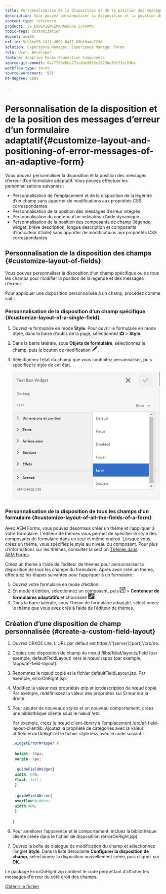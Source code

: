 ```yaml
---
title: Personnalisation de la disposition et de la position des messages d’erreur d’un formulaire adaptatif
description: Vous pouvez personnaliser la disposition et la position des messages d’erreur d’un formulaire adaptatif.
content-type: reference
products: SG_EXPERIENCEMANAGER/6.5/FORMS
topic-tags: customization
docset: aem65
exl-id: 5cb3ee55-f411-4692-84f7-89bf6ade729d
solution: Experience Manager, Experience Manager Forms
role: User, Developer
feature: Adaptive Forms,Foundation Components
source-git-commit: 8a77756e8ba771c8de9950c2323bef8f23cc59b4
workflow-type: tm+mt
source-wordcount: '521'
ht-degree: 100%

---
```


# Personnalisation de la disposition et de la position des messages d’erreur d’un formulaire adaptatif{#customize-layout-and-positioning-of-error-messages-of-an-adaptive-form}

Vous pouvez personnaliser la disposition et la position des messages d’erreur d’un formulaire adaptatif. Vous pouvez effectuer les personnalisations suivantes :

* Personnalisation de l’emplacement et de la disposition de la légende d’un champ sans apporter de modifications aux propriétés CSS correspondantes
* Personnalisation de la position des messages d’erreur intégrés
* Personnalisation du contenu d’un indicateur d’aide dynamique
* Personnalisation de la position des composants de champ (légende, widget, brève description, longue description et composants d’indicateur d’aide) sans apporter de modifications aux propriétés CSS correspondantes

## Personnalisation de la disposition des champs {#customize-layout-of-fields}

Vous pouvez personnaliser la disposition d’un champ spécifique ou de tous les champs pour modifier la position de la légende et des messages d’erreur.

Pour appliquer une disposition personnalisée à un champ, procédez comme suit :

### Personnalisation de la disposition d’un champ spécifique {#customize-layout-of-a-single-field}

1. Ouvrez le formulaire en mode **Style**. Pour ouvrir le formulaire en mode Style, dans la barre d’outils de la page, sélectionnez ![canvas-drop-down](assets/canvas-drop-down.png) > **Style**.
1. Dans la barre latérale, sous **Objets de formulaire**, sélectionnez le champ, puis le bouton de modification ![edit-button](assets/edit-button.png).
1. Sélectionnez l’état du champ que vous souhaitez personnaliser, puis spécifiez le style de cet état.

   ![Spécification du style intégré d’un champ](assets/edit-error-state.png)

### Personnalisation de la disposition de tous les champs d’un formulaire {#customize-layout-of-all-the-fields-of-a-form}

Avec AEM Forms, vous pouvez désormais créer un thème et l&#39;appliquer à votre formulaire. L’éditeur de thèmes vous permet de spécifier le style des composants de formulaire dans un seul et même endroit. Lorsque vous créez un thème, vous spécifiez le style au niveau du composant. Pour plus d&#39;informations sur les thèmes, consultez la section [Thèmes dans AEM Forms](../../forms/using/themes.md).

Créez un thème à l’aide de l’éditeur de thèmes pour personnaliser la disposition de tous les champs du formulaire. Après avoir créé un thème, effectuez les étapes suivantes pour l’appliquer à un formulaire :

1. Ouvrez votre formulaire en mode d’édition.
1. En mode d’édition, sélectionnez un composant, puis ![field-level](assets/field-level.png) > **Conteneur de formulaires adaptatifs** et choisissez ![cmppr](assets/cmppr.png).
1. Dans la barre latérale, sous Thème de formulaire adaptatif, sélectionnez le thème que vous avez créé à l’aide de l’éditeur de thèmes.

## Création d’une disposition de champ personnalisée {#create-a-custom-field-layout}

1. Ouvrez CRXDE Lite. L’URL par défaut est https://&#39;[server]:[port]&#39;/crx/de.
1. Copiez une disposition de champ du nœud /libs/fd/af/layouts/field (par exemple, defaultFieldLayout) vers le nœud /apps (par exemple, /apps/af-field-layout).
1. Renommez le nœud copié et le fichier defaultFieldLayout.jsp. Par exemple, errorOnRight.jsp.

1. Modifiez la valeur des propriétés qtip et jcr:description du nœud copié. Par exemple, redéfinissez la valeur des propriétés sur Erreur sur la droite

1. Pour ajouter de nouveaux styles et un nouveau comportement, créez une bibliothèque cliente sous le nœud /etc.

   Par exemple, créez le nœud client-library à l’emplacement /etc/af-field-layout-clientlib. Ajoutez la propriété de catégories avec la valeur af.field.errorOnRight et le fichier style.less avec le code suivant :

   ```css
   .widgetErrorWrapper {
   
    height: 38px;
    margin: 5px;
   
    .guideFieldWidget{
    width: 60%;
    float: left; 
    }
   
    .guideFieldError{
    overflow:hidden;
    width:40%; 
    }
   
   }
   ```

1. Pour améliorer l’apparence et le comportement, incluez la bibliothèque cliente créée dans le fichier de dispositiion (errorOnRight.jsp).
1. Ouvrez la boîte de dialogue de modification du champ et sélectionnez l’onglet **Style**. Dans la liste déroulante **Configurer la disposition de champ**, sélectionnez la disposition nouvellement créée, puis cliquez sur **OK**.

Le package ErrorOnRight.zip contient le code permettant d’afficher les messages d’erreur du côté droit des champs.

[Obtenir le fichier](assets/erroronright.zip)
